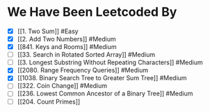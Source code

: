 # We Have Been Leetcoded By

- [x] [[1. Two Sum]] #Easy  
- [x] [[2. Add Two Numbers]] #Medium 
- [x] [[841. Keys and Rooms]] #Medium 
- [ ] [[33. Search in Rotated Sorted Array]] #Medium 
- [ ] [[3. Longest Substring Without Repeating Characters]] #Medium 
- [x] [[2080. Range Frequency Queries]] #Medium 
- [x] [[1038. Binary Search Tree to Greater Sum Tree]] #Medium 
- [ ] [[322. Coin Change]] #Medium 
- [ ] [[236. Lowest Common Ancestor of a Binary Tree]]  #Medium 
- [ ] [[204. Count Primes]]
